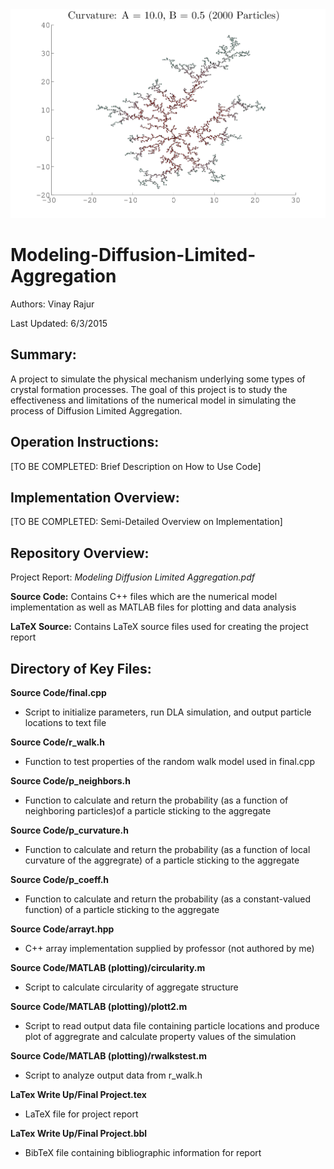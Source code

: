 <img src="https://github.com/vrajur/Modeling-Diffusion-Limited-Aggregation/blob/master/LaTeX_Source/Header_Image.png" alt="Header Image" title="DLA Particle Cluster (Output from Simulation)">

# Modeling-Diffusion-Limited-Aggregation
Authors: Vinay Rajur

Last Updated: 6/3/2015


Summary:
-------------------------------------------------------------------------------
A project to simulate the physical mechanism underlying some types of crystal 
formation processes. The goal of this project is to study the effectiveness and
limitations of the numerical model in simulating the process of Diffusion 
Limited Aggregation.


Operation Instructions:
-------------------------------------------------------------------------------
[TO BE COMPLETED: Brief Description on How to Use Code]


Implementation Overview:
-------------------------------------------------------------------------------
[TO BE COMPLETED: Semi-Detailed Overview on Implementation]


Repository Overview:
-------------------------------------------------------------------------------
Project Report: *Modeling Diffusion Limited Aggregation.pdf*

**Source Code:** Contains C++ files which are the numerical model implementation
	as well as MATLAB files for plotting and data analysis 
	
**LaTeX Source:** Contains LaTeX source files used for creating the project report


Directory of Key Files:
-------------------------------------------------------------------------------

**Source Code/final.cpp**
- Script to initialize parameters, run DLA simulation, and output particle 
	locations to text file 
	
**Source Code/r_walk.h**
- Function to test properties of the random walk model used in final.cpp

**Source Code/p_neighbors.h**
- Function to calculate and return the probability (as a function of neighboring 
	particles)of a particle sticking to the aggregate

**Source Code/p_curvature.h**
- Function to calculate and return the probability (as a function of local
	curvature of the aggregrate) of a particle sticking to the aggregate

**Source Code/p_coeff.h**
- Function to calculate and return the probability (as a constant-valued 
	function) of a particle sticking to the aggregate

**Source Code/arrayt.hpp**
- C++ array implementation supplied by professor (not authored by me)

**Source Code/MATLAB (plotting)/circularity.m**
- Script to calculate circularity of aggregate structure

**Source Code/MATLAB (plotting)/plott2.m**
- Script to read output data file containing particle locations and produce plot
	of aggregrate and calculate property values of the simulation

**Source Code/MATLAB (plotting)/rwalkstest.m**
- Script to analyze output data from r_walk.h

**LaTex Write Up/Final Project.tex**
- LaTeX file for project report

**LaTex Write Up/Final Project.bbl**
- BibTeX file containing bibliographic information for report





